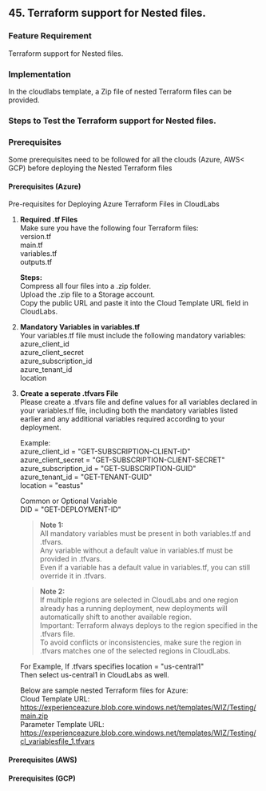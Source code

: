 ## 45. Terraform support for Nested files. 

### Feature Requirement

Terraform support for Nested files. 

### Implementation

In the cloudlabs template, a Zip file of nested Terraform files can be provided.

### Steps to Test the Terraform support for Nested files. 

### Prerequisites

Some prerequisites need to be followed for all the clouds (Azure, AWS< GCP) before deploying the Nested Terraform files

#### Prerequisites (Azure) 

Pre-requisites for Deploying Azure Terraform Files in CloudLabs
      
1. **Required .tf Files** </br>
   Make sure you have the following four Terraform files: </br>
   version.tf </br>
   main.tf </br>
   variables.tf </br>
   outputs.tf </br>
      
   **Steps:** </br>
   Compress all four files into a .zip folder. </br>
   Upload the .zip file to a Storage account. </br>
   Copy the public URL and paste it into the Cloud Template URL field in CloudLabs. </br>
      
2. **Mandatory Variables in variables.tf** </br>
    Your variables.tf file must include the following mandatory variables: </br>
    azure_client_id </br>
    azure_client_secret </br>
    azure_subscription_id </br>
    azure_tenant_id </br>
    location </br>
      
3. **Create a seperate .tfvars File** </br>
   Please create a .tfvars file and define values for all variables declared in your variables.tf file, including both the mandatory variables listed earlier and any additional variables required according to your deployment. </br>

   Example: </br>
   azure_client_id       = "GET-SUBSCRIPTION-CLIENT-ID" </br>
   azure_client_secret   = "GET-SUBSCRIPTION-CLIENT-SECRET" </br>
   azure_subscription_id = "GET-SUBSCRIPTION-GUID" </br>
   azure_tenant_id       = "GET-TENANT-GUID" </br>
   location              = "eastus" </br>
      
   Common or Optional Variable  </br>
   DID = "GET-DEPLOYMENT-ID" </br>
   
      
   >**Note 1:** </br>
   All mandatory variables must be present in both variables.tf and .tfvars. </br>
   Any variable without a default value in variables.tf must be provided in .tfvars. </br>
   Even if a variable has a default value in variables.tf, you can still override it in .tfvars. </br>
      
   >**Note 2:** </br> 
   If multiple regions are selected in CloudLabs and one region already has a running deployment, new deployments will automatically shift to another available region. </br>
   Important: Terraform always deploys to the region specified in the .tfvars file. </br>
   To avoid conflicts or inconsistencies, make sure the region in .tfvars matches one of the selected regions in CloudLabs. </br>
      
   For Example, If .tfvars specifies location = "us-central1" </br>
   Then select us-central1 in CloudLabs as well. </br>

   Below are sample nested Terraform files for Azure: </br>
   Cloud Template URL: https://experienceazure.blob.core.windows.net/templates/WIZ/Testing/main.zip </br>
   Parameter Template URL: https://experienceazure.blob.core.windows.net/templates/WIZ/Testing/cl_variablesfile_1.tfvars </br>
 
#### Prerequisites (AWS) 


#### Prerequisites (GCP) 
